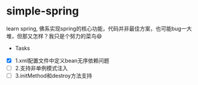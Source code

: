 # simple-spring
learn spring, 佛系实现spring的核心功能，代码并非最佳方案，也可能bug一大堆，但那又怎样？我只是个努力的菜鸟:smile:
- Tasks
- [x] 1.xml配置文件中定义bean无序依赖问题
- [ ] 2.支持非单例模式注入
- [ ] 3.initMethod和destroy方法支持
